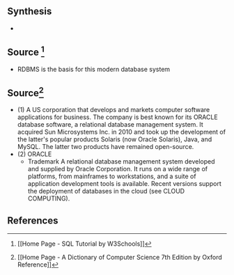## Synthesis
- 
## Source [^1]
- RDBMS is the basis for this modern database system

## Source[^2]
- (1) A US corporation that develops and markets computer software applications for business. The company is best known for its ORACLE database software, a relational database management system. It acquired Sun Microsystems Inc. in 2010 and took up the development of the latter's popular products Solaris (now Oracle Solaris), Java, and MySQL. The latter two products have remained open-source.
- (2) ORACLE
	- Trademark A relational database management system developed and supplied by Oracle Corporation. It runs on a wide range of platforms, from mainframes to workstations, and a suite of application development tools is available. Recent versions support the deployment of databases in the cloud (see CLOUD COMPUTING).
## References

[^1]: [[Home Page - SQL Tutorial by W3Schools]]
[^2]: [[Home Page - A Dictionary of Computer Science 7th Edition by Oxford Reference]]